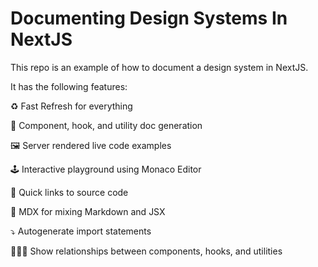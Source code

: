 # Documenting Design Systems In NextJS

This repo is an example of how to document a design system in NextJS.

It has the following features:

♻️ Fast Refresh for everything

🤖 Component, hook, and utility doc generation

🖼 Server rendered live code examples

🕹 Interactive playground using Monaco Editor

🐇 Quick links to source code

🔀 MDX for mixing Markdown and JSX

⤵️ Autogenerate import statements

🧑‍🤝‍🧑 Show relationships between components, hooks, and utilities
